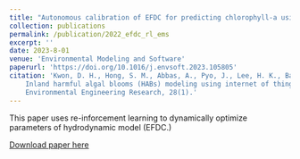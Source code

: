 ```yaml
---
title: "Autonomous calibration of EFDC for predicting chlorophyll-a using reinforcement learning and a real-time monitoring system"
collection: publications
permalink: /publication/2022_efdc_rl_ems
excerpt: ''
date: 2023-8-01
venue: 'Environmental Modeling and Software'
paperurl: 'https://doi.org/10.1016/j.envsoft.2023.105805'
citation: 'Kwon, D. H., Hong, S. M., Abbas, A., Pyo, J., Lee, H. K., Baek, S. S., & Cho, K. H. (2023). 
    Inland harmful algal blooms (HABs) modeling using internet of things (IoT) system and deep learning. 
    Environmental Engineering Research, 28(1).'
---
```

This paper uses re-inforcement learning to dynamically optimize parameters of hydrodynamic model (EFDC.)

[Download paper here](https://doi.org/10.1016/j.envsoft.2023.105805)
